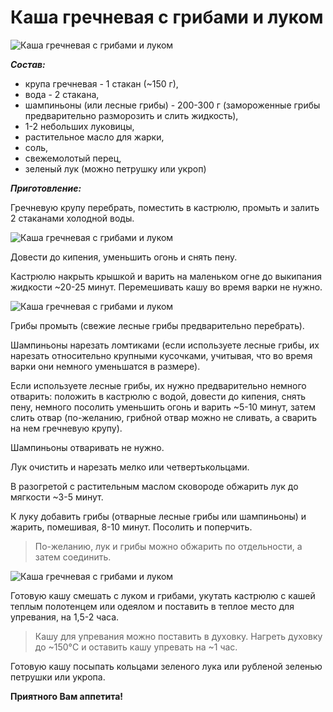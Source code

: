 # Каша гречневая с грибами и луком
![Каша гречневая с грибами и луком](/images/Kulinar/Second/kasha_grech_grib-01.jpg 'Каша гречневая с грибами и луком')

***Состав:***

- крупа гречневая - 1 стакан (~150 г),
- вода - 2 стакана,
- шампиньоны (или лесные грибы) - 200-300 г (замороженные грибы предварительно разморозить и слить жидкость),
- 1-2 небольших луковицы,
- растительное масло для жарки,
- соль,
- свежемолотый перец,
- зеленый лук (можно петрушку или укроп)

***Приготовление:***

Гречневую крупу перебрать, поместить в кастрюлю, промыть и залить 2 стаканами холодной воды.

![Каша гречневая с грибами и луком](/images/Kulinar/Second/kasha_grech_grib-02.jpg 'Каша гречневая с грибами и луком')

Довести до кипения, уменьшить огонь и снять пену.

Кастрюлю накрыть крышкой и варить на маленьком огне до выкипания жидкости ~20-25 минут. Перемешивать кашу во время варки не нужно.

![Каша гречневая с грибами и луком](/images/Kulinar/Second/kasha_grech_grib-03.jpg 'Каша гречневая с грибами и луком')

Грибы промыть (свежие лесные грибы предварительно перебрать).

Шампиньоны нарезать ломтиками (если используете лесные грибы, их нарезать относительно крупными кусочками, учитывая, что во время варки они немного уменьшатся в размере).

Если используете лесные грибы, их нужно предварительно немного отварить: положить в кастрюлю с водой, довести до кипения, снять пену, немного посолить уменьшить огонь и варить ~5-10 минут, затем слить отвар (по-желанию, грибной отвар можно не сливать, а сварить на нем гречневую крупу).

Шампиньоны отваривать не нужно.

Лук очистить и нарезать мелко или четвертькольцами.

В разогретой с растительным маслом сковороде обжарить лук до мягкости ~3-5 минут.

К луку добавить грибы (отварные лесные грибы или шампиньоны) и жарить, помешивая, 8-10 минут. Посолить и поперчить.

> По-желанию, лук и грибы можно обжарить по отдельности, а затем соединить.

![Каша гречневая с грибами и луком](/images/Kulinar/Second/kasha_grech_grib-04.jpg 'Каша гречневая с грибами и луком')

Готовую кашу смешать с луком и грибами, укутать кастрюлю с кашей теплым полотенцем или одеялом и поставить в теплое место для упревания, на 1,5-2 часа.

> Кашу для упревания можно поставить в духовку. Нагреть духовку до ~150°C и оставить кашу упревать на ~1 час.

Готовую кашу посыпать кольцами зеленого лука или рубленой зеленью петрушки или укропа.

**Приятного Вам аппетита!**

